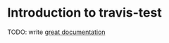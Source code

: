 # Introduction to travis-test

TODO: write [great documentation](http://jacobian.org/writing/what-to-write/)

